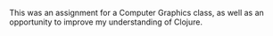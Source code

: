 This was an assignment for a Computer Graphics class, as well as an
opportunity to improve my understanding of Clojure.

